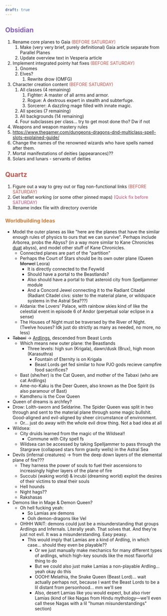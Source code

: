 ```yaml
---
draft: true
---
```

## <span style="color:rgb(134, 93, 187)">Obsidian</span>
1. Rename core planes to Gaia <span style="color:rgb(192, 82, 75)">(BEFORE SATURDAY)</span>
	1. Make (very very brief, purely definitional) Gaia article separate from Parallel Planes 
	2. Update overview text in Vesperia article
2. Implement integrated pointy hat fixes <span style="color:rgb(192, 82, 75)">(BEFORE SATURDAY)</span>
	1. Gnomes
	2. Elves?
		1. Rewrite drow (OMFG)
3. Character creation content <span style="color:rgb(192, 82, 75)">(BEFORE SATURDAY)</span>
	1. All classes (4 remaining)
		1. Fighter: A master of all arms and armor. 
		2. Rogue: A dextrous expert in stealth and subterfuge. 
		3. Sorcerer: A dazzling mage filled with innate magic. 
	2. All species (7 remaining)
	3. All backgrounds (14 remaining)
	4. Four subclasses per class... try to get most done tho? Dw if not
4. Weapons and weapon mastery rules
5. https://www.thegamer.com/dungeons-dragons-dnd-multiclass-spell-slots-explained-guide/
6. Change the names of the renowned wizards who have spells named after them.
7. Mortal manifestations of deities (appearances)??
8. Solars and lunars - servants of deities

## <span style="color:rgb(192, 82, 75)">Quartz</span>
1. Figure out a way to grey out or flag non-functional links <span style="color:rgb(192, 82, 75)">(BEFORE SATURDAY)</span>
2. Get leaflet working (or some other pinned maps) <span style="color:rgb(186, 74, 120)">(Quick fix before SATURDAY)</span>
3. Rename index file with directory override

### <span style="color:rgb(203, 123, 55)">Worldbuilding Ideas</span> 
- Model the outer planes as like "here are the planes that have the similar enough rules of physics to ours that we can survive". Perhaps include Arborea, probs the Abyss? (in a way more similar to Kane Chronicles [duat](https://riordan.fandom.com/wiki/Duat#The_Houses_of_the_Night) abyss), and model other stuff of Kane Chronicles. 
	- Connected planes are part of the "partition"
	- Perhaps the Court of Stars should be its own outer plane (Queen ~~Morwel~~ Leora)
		- It is directly connected to the Feywild
		- Should have a portal to the Beastlands?
		- Also should have a portal to that asteroid city from Spelljammer module
		- And a Concord Jewel connecting it to the Radiant Citadel (Radiant Citadel civs: sister to the material plane, or wildspace systems in the Astral Sea???)
	- Aldania: the Lovers' Palace, with rainbow skies kind of like the celestial event in episode 6 of Andor (perpetual solar eclipse in a sense)
	- The Houses of Night must be traversed by the River of Night. (Twelve houses? Idk just do strictly as many as needed, no more, no less)
- ~~Tabaxi~~ $\rightarrow$ [Ardlings](https://dungeonsanddragonsfan.com/ardling-one-dnd-news/), descended from Beast Lords
	- Which means new outer plane: the Beastlands
		- Three levels: high sun (Krigala), dawn/dusk (Brux), high moon (Karasuthra)
			- Fountain of Eternity is on Krigala
			- Beast Lords get fed similar to how PJO gods recieve campfire food sacrifices?
	- Bast (she/her) is the Cat Queen, and mother of the Tabaxi (who are cat Ardlings)
	- Ame-no-Kaku is the Deer Queen, also known as the Doe Spirit (is also paramour of Bast)
	- Kamdhenu is the Cow Queen
- Queen of dreams is archfey?
- Drow: Lolth-sworn and Seldarine. The Spider Queen was split in two through and sent to the material plane through some magic bullshit. Good-aligned and evil-aligned by sheer circumstance of environment.
	- Or... just do away with the whole evil drow thing. Not a bad idea at all
- Wildsea:
	- City druids learned from the magic of the Wildsea!!
		- Commune with City spell fs
	- Wildsea can be accessed by taking Spelljammer to pass through the Stargrave (collapsed stars form gravity wells) in the Astral Sea
- Devils (infernal creatures) $\rightarrow$ from the deep down layers of the elemental plane of fire???  
	- They harness the power of souls to fuel their ascensions to increasingly higher layers of the plane of fire
	- Succubi (waking world) & incubi (dreaming world) exploit the desires of their victims to steal their souls
	- Hell hounds
	- Night hags??
	- Rakshasas
- Demons like in Mage & Demon Queen?
	- Oh hell fucking yeah:
		- So Lamias are demons 
		- Ooh demon-dragons like Vel
	- OHHH WAIT: demons could just be a misunderstanding that groups Ardlings and Infernals. Literally yeah. That solves that. And they're just not evil. It was a misunderstanding. Easy peasy. 
		- This would imply that Lamias are a kind of Ardling, in which case... should they even be playable??
			- Or we just manually make mechanics for many different types of ardlings, which high-key sounds like the most flavorful thing to do
			- But we could also just make Lamias a non-playable Ardling... yeah okay do this
			- OOOH! Melathia, the Snake Queen (Beast Lord)... wait actually perhaps not, because I want the Beast Lords to be a lil distant from personhood... mm we'll see
			- Also, desert Lamias like you would expect, but also river Lamias (kind of like Nagas from Hindu mythology—we'll even call these Nagas with a lil "human misunderstandings" section)
